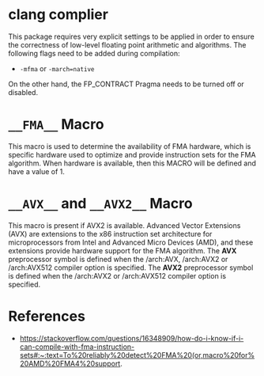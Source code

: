# clang complier
This package requires very explicit settings to be applied in order to ensure the correctness of low-level floating point arithmetic and algorithms.
The following flags need to be added during compilation:
- `-mfma` or `-march=native`

On the other hand, the FP\_CONTRACT Pragma needs to be turned off or disabled.


# `__FMA__` Macro
This macro is used to determine the availability of FMA hardware, which is specific hardware used to optimize and provide instruction sets for the
FMA algorithm. When hardware is available, then this MACRO will be defined and have a value of 1.

# `__AVX__` and `__AVX2__` Macro
This macro is present if AVX2 is available. Advanced Vector Extensions (AVX) are extensions to the x86 instruction set architecture for 
microprocessors from Intel and Advanced Micro Devices (AMD), and these extensions provide hardware support for the FMA algorithm. The __AVX__ preprocessor symbol is defined when the /arch:AVX, /arch:AVX2 or /arch:AVX512 compiler option is specified.
The __AVX2__ preprocessor symbol is defined when the /arch:AVX2 or /arch:AVX512 compiler option is specified. 


# References
- https://stackoverflow.com/questions/16348909/how-do-i-know-if-i-can-compile-with-fma-instruction-sets#:~:text=To%20reliably%20detect%20FMA%20(or,macro%20for%20AMD%20FMA4%20support.
